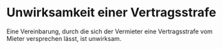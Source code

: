 # Unwirksamkeit einer Vertragsstrafe

Eine Vereinbarung, durch die sich der Vermieter eine Vertragsstrafe vom Mieter versprechen lässt, ist unwirksam. 

